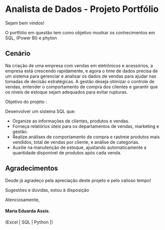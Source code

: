# Analista de Dados - Projeto Portfólio

Sejam bem vindos! 

O portfólio em questão tem como objetivo mostrar os conhecimentos em SQL, (Power BI) e phyton 


## Cenário
Na criação de uma empresa com vendas em eletrônicos e acessórios, a empresa está crescendo rapidamente, e agora o time de dados precisa de um sistema para gerenciar e analisar os dados de vendas para ajudar nas tomadas de decisão estratégicas. 
A gestão deseja otimizar o controle de vendas, entender o comportamento de compra dos clientes e garantir que os níveis de estoque sejam adequados para evitar rupturas.


Objetivo do projeto :

Desenvolver um sistema SQL que:

* Organize as informações de clientes, produtos e vendas.
* Forneça relatórios úteis para os departamentos de vendas, marketing e gestão.
* Realize análises de comportamento de compra e rastreie produtos mais vendidos, total de vendas por cliente, e análise de categorias.
* Auxilie na manutenção de estoque, ajustando automaticamente a quantidade disponível de produtos após cada venda.





## Agradecimentos

Desde já agradeço pela apreciação deste projeto e pelo valioso tempo!

Sugestões e dúvidas, estou à disposição


Atenciosamente,

#### Maria Eduarda Assis.
(Excel | SQL | Python |)
